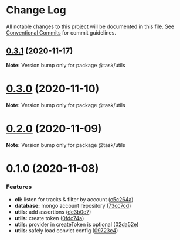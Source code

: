 # Change Log

All notable changes to this project will be documented in this file.
See [Conventional Commits](https://conventionalcommits.org) for commit guidelines.

## [0.3.1](https://github.com/HitkoDev/slider/compare/v0.3.0...v0.3.1) (2020-11-17)

**Note:** Version bump only for package @task/utils





# [0.3.0](https://github.com/HitkoDev/slider/compare/v0.2.1...v0.3.0) (2020-11-10)

**Note:** Version bump only for package @task/utils





# [0.2.0](https://github.com/HitkoDev/slider/compare/v0.1.0...v0.2.0) (2020-11-09)

**Note:** Version bump only for package @task/utils





# 0.1.0 (2020-11-08)


### Features

* **cli:** listen for tracks & filter by account ([c5c264a](https://github.com/HitkoDev/slider/commit/c5c264aa839dfd5b36bc82cbac13c7b74d0fcae6))
* **database:** mongo account repository ([73cc7cd](https://github.com/HitkoDev/slider/commit/73cc7cdcd8ef63b90d17c45deac993b7c13fb49f))
* **utils:** add assertions ([dc3b0e7](https://github.com/HitkoDev/slider/commit/dc3b0e7a942b7ee0d628e3414c625309464a6340))
* **utils:** create token ([0fdc74a](https://github.com/HitkoDev/slider/commit/0fdc74a0dc0f03da49722399174040a897d918e3))
* **utils:** provider in createToken is optional ([02da52e](https://github.com/HitkoDev/slider/commit/02da52e79daf18d1663cd2d1f44a9eeb9fb8b400))
* **utils:** safely load convict config ([09723c4](https://github.com/HitkoDev/slider/commit/09723c4e4c91361d9333679676135608dee8c5fb))
